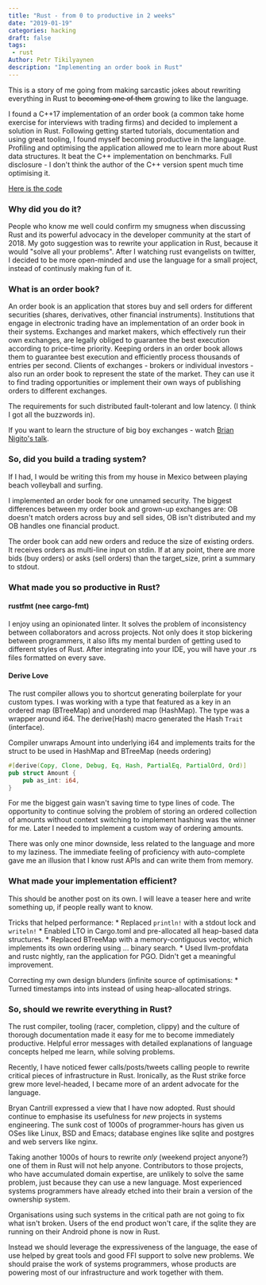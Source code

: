 ```yaml
---
title: "Rust - from 0 to productive in 2 weeks"
date: "2019-01-19"
categories: hacking
draft: false
tags: 
 - rust
Author: Petr Tikilyaynen
description: "Implementing an order book in Rust"
---
```



This is a story of me going from making sarcastic jokes about rewriting everything in Rust to ~~becoming one of them~~ growing to like the language. 

I found a C++17 implementation of an order book (a common take home exercise for interviews with trading firms) and decided to implement a solution in Rust. Following getting started tutorials, documentation and using great tooling, I found myself becoming productive in the language. Profiling and optimising the application allowed me to learn more about Rust data structures. It beat the C++ implementation on benchmarks. Full disclosure - I don't think the author of the C++ version spent much time optimising it. 

[Here is the code](https://github.com/petr-tik/dark_rusty_pool)

### Why did you do it?

People who know me well could confirm my smugness when discussing Rust and its powerful advocacy in the developer community at the start of 2018. My goto suggestion was to rewrite your application in Rust, because it would "solve all your problems". After I watching rust evangelists on twitter, I decided to be more open-minded and use the language for a small project, instead of continusly making fun of it. 

### What is an order book? 

An order book is an application that stores buy and sell orders for different securities (shares, derivatives, other financial instruments). Institutions that engage in electronic trading have an implementation of an order book in their systems. Exchanges and market makers, which effectively run their own exchanges, are legally obliged to guarantee the best execution according to price-time priority. Keeping orders in an order book allows them to guarantee best execution and efficiently process thousands of entries per second. Clients of exchanges - brokers or individual investors - also run an order book to represent the state of the market. They can use it to find trading opportunities or implement their own ways of publishing orders to different exchanges. 

The requirements for such distributed fault-tolerant and low latency. (I think I got all the buzzwords in). 

If you want to learn the structure of big boy exchanges - watch [Brian Nigito's talk](https://www.youtube.com/watch?v=b1e4t2k2KJY). 


### So, did you build a trading system? 

If I had, I would be writing this from my house in Mexico between playing beach volleyball and surfing. 

I implemented an order book for one unnamed security. The biggest differences between my order book and grown-up exchanges are: OB doesn't match orders across buy and sell sides, OB isn't distributed and my OB handles one financial product. 

The order book can add new orders and reduce the size of existing orders. It receives orders as multi-line input on stdin. If at any point, there are more bids (buy orders) or asks (sell orders) than the target\_size, print a summary to stdout.


### What made you so productive in Rust? 

#### rustfmt (nee cargo-fmt)

I enjoy using an opinionated linter. It solves the problem of inconsistency between collaborators and across projects. Not only does it stop bickering between programmers, it also lifts my mental burden of getting used to different styles of Rust. After integrating into your IDE, you will have your .rs files formatted on every save. 


#### Derive Love

The rust compiler allows you to shortcut generating boilerplate for your custom types. I was working with a type that featured as a key in an ordered map (BTreeMap) and unordered map (HashMap). The type was a wrapper around i64. The derive(Hash) macro generated the Hash `Trait` (interface). 

Compiler unwraps Amount into underlying i64 and implements traits for the struct to be used in HashMap and BTreeMap (needs ordering)


```rust
#[derive(Copy, Clone, Debug, Eq, Hash, PartialEq, PartialOrd, Ord)] 
pub struct Amount {
    pub as_int: i64,
}
```

For me the biggest gain wasn't saving time to type lines of code. The opportunity to continue solving the problem of storing an ordered collection of amounts without context switching to implement hashing was the winner for me. Later I needed to implement a custom way of ordering amounts. 

There was only one minor downside, less related to the language and more to my laziness. The immediate feeling of proficiency with auto-complete gave me an illusion that I know rust APIs and can write them from memory. 

### What made your implementation efficient? 

This should be another post on its own. I will leave a teaser here and write something up, if people really want to know. 

Tricks that helped performance:
    * Replaced `println!` with a stdout lock and `writeln!`
    * Enabled LTO in Cargo.toml and pre-allocated all heap-based data structures.
    * Replaced BTreeMap with a memory-contiguous vector, which implements its own ordering using ... binary search.
    * Used llvm-profdata and rustc nightly, ran the application for PGO. Didn't get a meaningful improvement. 


Correcting my own design blunders (infinite source of optimisations:
    * Turned timestamps into ints instead of using heap-allocated strings.
    

### So, should we rewrite everything in Rust? 

The rust compiler, tooling (racer, completion, clippy) and the culture of thorough documentation made it easy for me to become immediately productive. Helpful error messages with detailed explanations of language concepts helped me learn, while solving problems. 

Recently, I have noticed fewer calls/posts/tweets calling people to rewrite critical pieces of infrastructure in Rust. Ironically, as the Rust strike force grew more level-headed, I became more of an ardent advocate for the language.

Bryan Cantrill expressed a view that I have now adopted. Rust should continue to emphasise its usefulness for *new* projects in systems engineering. The sunk cost of 1000s of programmer-hours has given us OSes like Linux, BSD and Emacs; database engines like sqlite and postgres and web servers like nginx. 

Taking another 1000s of hours to rewrite *only* (weekend project anyone?) one of them in Rust will not help anyone. Contributors to those projects, who have accumulated domain expertise, are unlikely to solve the same problem, just because they can use a new language. Most experienced systems programmers have already etched into their brain a version of the ownership system. 

Organisations using such systems in the critical path are not going to fix what isn't broken. Users of the end product won't care, if the sqlite they are running on their Android phone is now in Rust. 

Instead we should leverage the expressiveness of the language, the ease of use helped by great tools and good FFI support to solve new problems. We should praise the work of systems programmers, whose products are powering most of our infrastructure and work together with them. 


<!--  LocalWords:  dr
 -->

